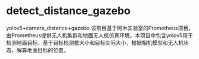 # detect_distance_gazebo
yolov5+camera_distance+gazebo
该项目基于阿木实验室的Prometheus项目，由Prometheus提供无人机集群和地面无人机仿真环境，本项目中包含yolov5用于检测地面目标，基于目标检测框大小和目标实际大小，根据相机模型和无人机状态，解算地面目标的位置。
